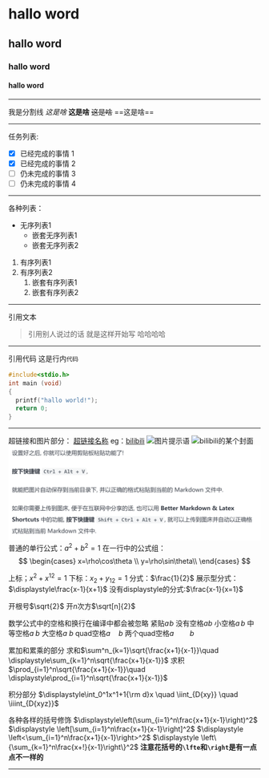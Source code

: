 # hallo word
## hallo word
### hallo word
#### hallo word
---
我是分割线
*这是啥*
**这是啥**
~~这是啥~~
==这是啥==

---
任务列表:
- [x] 已经完成的事情 1
- [x] 已经完成的事情 2
- [ ] 仍未完成的事情 3
- [ ] 仍未完成的事情 4

---
各种列表：
* 无序列表1
    * 嵌套无序列表1
    * 嵌套无序列表2
1. 有序列表1
1. 有序列表2
   1. 嵌套有序列表1
   2. 嵌套有序列表2
   
---
引用文本
> 引用别人说过的话
> 就是这样开始写
> 哈哈哈哈

---
引用代码
这是行内`代码`
``` C
#include<stdio.h>
int main (void)
{
  printf("hallo world!");
  return 0;
}
```
---
超链接和图片部分：
[超链接名称](超链接地址)
eg：[bilibili](https://www.bilibili.com/)
![图片提示语](图片链接)
![bilibili的某个封面](https://i0.hdslb.com/bfs/archive/bc956342ba089ae7664d2fe2248e0ea435dd8daf.jpg)
![](image/2021-05-19-22-39-34.png)
普通的单行公式：$a^2+b^2=1$
在一行中的公式组：$$
\begin{cases}
x=\rho\cos\theta \\
y=\rho\sin\theta\\
\end{cases}
$$

上标；$x^2+x^{12}=1$
下标：$x_2+y_{12}=1$
分式：$\frac{1}{2}$
展示型分式：$\displaystyle\frac{x-1}{x+1}$
没有displaystyle的分式:$\frac{x-1}{x=1}$

开根号$\sqrt{2}$
开$n$次方$\sqrt[n]{2}$

数学公式中的空格和换行在编译中都会被忽略
紧贴$a\!b$
没有空格$ab$
小空格$a\,b$
中等空格$a\;b$
大空格$a\ b$
quad空格$a\quad b$
两个quad空格$a\qquad b$

累加和累乘的部分
求和$\sum^n_{k=1}\sqrt{\frac{x+1}{x-1}}\quad \displaystyle\sum_{k=1}^n\sqrt{\frac{x+1}{x-1}}$
求积$\prod_{i=1}^n\sqrt{\frac{x+1}{x-1}}\quad \displaystyle\prod_{i=1}^n\sqrt{\frac{x+1}{x-1}}$

积分部分
$\displaystyle\int_0^1x^1+1{\rm d}x \quad \iint_{D{xy}} \quad \iiint_{D{xyz}}$

各种各样的括号修饰
$\displaystyle\left(\sum_{i=1}^n\frac{x+1}{x-1}\right)^2$
$\displaystyle \left[\sum_{i=1}^n\frac{x+1}{x-1}\right]^2$
$\displaystyle \left<\sum_{i=1}^n\frac{x+1}{x-1}\right>^2$
$\displaystyle \left\{\sum_{k=1}^n\frac{x+!}{x-1}\right\}^2$
**注意花括号的`\lfte`和`\right`是有一点点不一样的**

---
